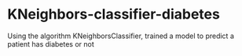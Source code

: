 # KNeighbors-classifier-diabetes
Using the algorithm KNeighborsClassifier, trained a model to predict a patient has diabetes or not
